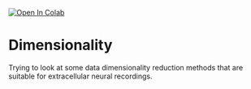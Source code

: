 [![Open In Colab](https://colab.research.google.com/assets/colab-badge.svg)](https://colab.research.google.com/github/trevortknguyen/dimensionality)

# Dimensionality

Trying to look at some data dimensionality reduction methods that are suitable
for extracellular neural recordings.

